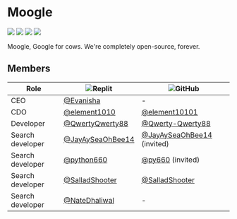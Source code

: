 # Moogle
[![](https://img.shields.io/badge/applications-4-green)](https://github.com/orgs/moogle-devs/repositories)
[![](https://img.shields.io/badge/members-6-green)](https://github.com/orgs/moogle-devs/people)
[![](https://img.shields.io/badge/projects-3-green)](https://github.com/orgs/moogle-devs/projects)
[![](https://img.shields.io/badge/teams-3-green)](https://github.com/orgs/moogle-devs/teams)

Moogle, Google for cows. We're completely open-source, forever.

## Members
|Role|![Replit](https://img.shields.io/badge/Replit-black?logo=replit)|![GitHub](https://img.shields.io/badge/GitHub-black?logo=github)|
|---|---|---|
|CEO|[@Evanisha](https://replit.com/@Evanisha)|-|
|CDO|[@element1010](https://replit.com/@element1010)|[@element10101](https://github.com/element10101)|
|Developer|[@QwertyQwerty88](https://replit.com/@QwertyQwerty88)|[@Qwerty-Qwerty88](https://github.com/Qwerty-Qwerty88)|
|Search developer|[@JayAySeaOhBee14](https://replit.com/@JayAySeaOhBee14)|[@JayAySeaOhBee14](https://github.com/JayAySeaOhBee14) (invited)|
|Search developer|[@python660](https://replit.com/@python660)|[@py660](https://github.com/py660) (invited)|
|Search developer|[@SalladShooter](https://replit.com/@SalladShooter)|[@SalladShooter](https://github.com/SalladShooter)|
|Search developer|[@NateDhaliwal](https://replit.com/@NateDhaliwal)|-|
